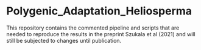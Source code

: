 # Polygenic_Adaptation_Heliosperma
This repository contains the commented pipeline and scripts that are needed to reproduce the results in the preprint Szukala et al (2021) and will still be subjected to changes until publication.

